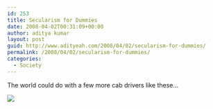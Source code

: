 ```yaml
---
id: 253
title: Secularism for Dummies
date: 2008-04-02T00:31:09+00:00
author: aditya kumar
layout: post
guid: http://www.adityeah.com/2008/04/02/secularism-for-dummies/
permalink: /2008/04/02/secularism-for-dummies/
categories:
  - Society
---
```

The world could do with a few more cab drivers like these&#8230;  
  
![](http://img.photobucket.com/albums/v629/aditya2507/Image013-1.jpg)